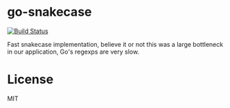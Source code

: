 
# go-snakecase

 [![Build Status](https://travis-ci.org/segmentio/go-snakecase.svg?branch=master)](https://travis-ci.org/segmentio/go-snakecase)

 Fast snakecase implementation, believe it or not this was a large bottleneck in our application, Go's regexps are very slow.

# License

 MIT